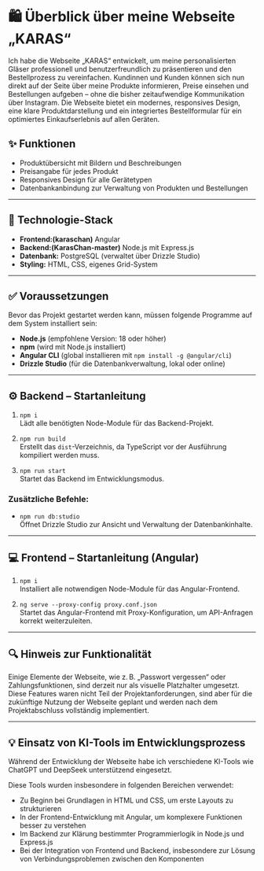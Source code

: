 # 🛍️ Überblick über meine Webseite „KARAS“

Ich habe die Webseite „KARAS“ entwickelt, um meine personalisierten Gläser professionell und benutzerfreundlich zu präsentieren und den Bestellprozess zu vereinfachen. Kundinnen und Kunden können sich nun direkt auf der Seite über meine Produkte informieren, Preise einsehen und Bestellungen aufgeben – ohne die bisher zeitaufwendige Kommunikation über Instagram. Die Webseite bietet ein modernes, responsives Design, eine klare Produktdarstellung und ein integriertes Bestellformular für ein optimiertes Einkaufserlebnis auf allen Geräten.

## ✨ Funktionen

- Produktübersicht mit Bildern und Beschreibungen
- Preisangabe für jedes Produkt
- Responsives Design für alle Gerätetypen
- Datenbankanbindung zur Verwaltung von Produkten und Bestellungen

---

## 🧱 Technologie-Stack

- **Frontend:(karaschan)** Angular
- **Backend:(KarasChan-master)** Node.js mit Express.js
- **Datenbank:** PostgreSQL (verwaltet über Drizzle Studio)
- **Styling:** HTML, CSS, eigenes Grid-System

---

## ✅ Voraussetzungen

Bevor das Projekt gestartet werden kann, müssen folgende Programme auf dem System installiert sein:

- **Node.js** (empfohlene Version: 18 oder höher)
- **npm** (wird mit Node.js installiert)
- **Angular CLI** (global installieren mit `npm install -g @angular/cli`)
- **Drizzle Studio** (für die Datenbankverwaltung, lokal oder online)

---

## ⚙️ Backend – Startanleitung

1. `npm i`  
   Lädt alle benötigten Node-Module für das Backend-Projekt.

2. `npm run build`  
   Erstellt das `dist`-Verzeichnis, da TypeScript vor der Ausführung kompiliert werden muss.

3. `npm run start`  
   Startet das Backend im Entwicklungsmodus.

### Zusätzliche Befehle:

- `npm run db:studio`  
  Öffnet Drizzle Studio zur Ansicht und Verwaltung der Datenbankinhalte.

---

## 💻 Frontend – Startanleitung (Angular)

1. `npm i`  
   Installiert alle notwendigen Node-Module für das Angular-Frontend.

2. `ng serve --proxy-config proxy.conf.json`  
   Startet das Angular-Frontend mit Proxy-Konfiguration, um API-Anfragen korrekt weiterzuleiten.

---

## 🔍 Hinweis zur Funktionalität

Einige Elemente der Webseite, wie z. B. „Passwort vergessen“ oder Zahlungsfunktionen, sind derzeit nur als visuelle Platzhalter umgesetzt. Diese Features waren nicht Teil der Projektanforderungen, sind aber für die zukünftige Nutzung der Webseite geplant und werden nach dem Projektabschluss vollständig implementiert.

---

## 💡 Einsatz von KI-Tools im Entwicklungsprozess

Während der Entwicklung der Webseite habe ich verschiedene KI-Tools wie ChatGPT und DeepSeek unterstützend eingesetzt.

Diese Tools wurden insbesondere in folgenden Bereichen verwendet:

- Zu Beginn bei Grundlagen in HTML und CSS, um erste Layouts zu strukturieren
- In der Frontend-Entwicklung mit Angular, um komplexere Funktionen besser zu verstehen
- Im Backend zur Klärung bestimmter Programmierlogik in Node.js und Express.js
- Bei der Integration von Frontend und Backend, insbesondere zur Lösung von Verbindungsproblemen zwischen den Komponenten
